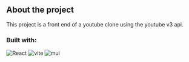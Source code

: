 
## About the project
This project is a front end of a youtube clone using the youtube v3 api.

<h3>Built with:</h3>
<img src="https://camo.githubusercontent.com/268ac512e333b69600eb9773a8f80b7a251f4d6149642a50a551d4798183d621/68747470733a2f2f696d672e736869656c64732e696f2f62616467652f52656163742d3230323332413f7374796c653d666f722d7468652d6261646765266c6f676f3d7265616374266c6f676f436f6c6f723d363144414642" alt="React" data-canonical-src="https://img.shields.io/badge/React-20232A?style=for-the-badge&amp;logo=react&amp;logoColor=61DAFB" style="max-width: 100%;">
<img src="https://img.shields.io/badge/-%20Vite-purple?style=for-the-badge&logo=vite&logoColor=yellow" alt="vite" style="max-width: 100%;">
<img src="https://img.shields.io/badge/-%20MUI-black?style=for-the-badge&logo=mui&logoColor=blue" alt="mui" style="max-width: 100%;">


